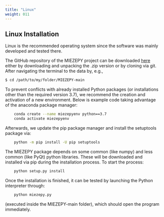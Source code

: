 ```yaml
---
title: "Linux"
weight: 011
---
```


## Linux Installation

Linux is the recommended operating system since the software was mainly developed and tested there.

The GitHub repository of the MIEZEPY project can be downloaded [here](https://github.com/RESEDA-MLZ/MIEZEPY) either by downloading and unpacking the .zip version or by cloning via git. After navigating the terminal to the data by, e.g.,

```bash
$ cd /path/to/my/folder/MIEZEPY-main
```


To prevent conflicts with already installed Python packages (or installations other than the required version 3.7), we recommend the creation and activation of a new environment. Below is example code taking advantage of the anaconda package manager:

```bash
    conda create --name miezepyenv python==3.7
    conda activate miezepyenv
 ```

Afterwards, we update the pip package manager and install the setuptools package via:

```bash
    python -m pip install -U pip setuptools
```

The MIEZEPY package depends on some common (like numpy) and less common (like PyQt) python libraries. These will be downloaded and installed via pip during the installation process. To start the process:

```bash
    python setup.py install
```

Once the installation is finished, it can be tested by launching the Python interpreter through:

```bash
    python miezepy.py
```

(executed inside the MIEZEPY-main folder), which should open the program immediately.





